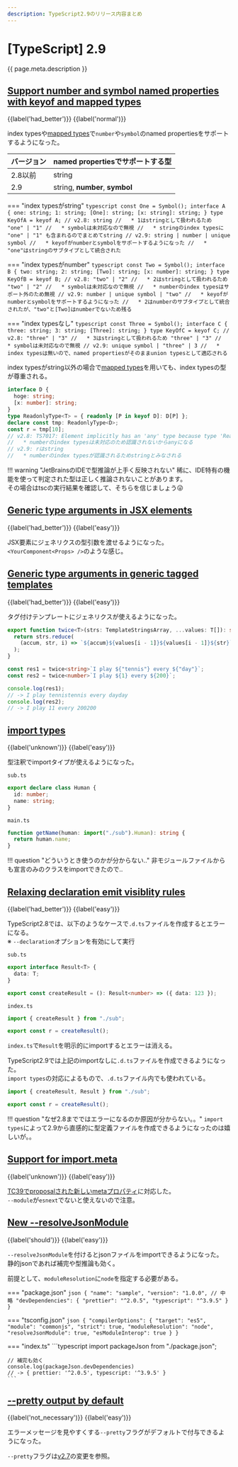 ```yaml
---
description: TypeScript2.9のリリース内容まとめ
---
```


# [TypeScript] 2.9

{{ page.meta.description }}


## [Support number and symbol named properties with keyof and mapped types]

[Support number and symbol named properties with keyof and mapped types]: https://www.typescriptlang.org/docs/handbook/release-notes/typescript-2-9.html#support-number-and-symbol-named-properties-with-keyof-and-mapped-types

{{label('had_better')}} {{label('normal')}}

index typesや[mapped types]で`number`や`symbol`のnamed propertiesをサポートするようになった。

| バージョン | named propertiesでサポートする型 |
| ---------- | -------------------------------- |
| 2.8以前    | string                           |
| 2.9        | string, **number**, **symbol**   |

=== "index typesがstring"
    ```typescript
    const One = Symbol();
    interface A {
      one: string;
      1: string;
      [One]: string;
      [x: string]: string;
    }
    type KeyOfA = keyof A;
    // v2.8: string
    //   * 1はstringとして扱われるため "one" | "1"
    //   * symbolは未対応なので無視
    //   * stringのindex typesに "one" | "1" も含まれるのでまとめてstring
    // v2.9: string | number | unique symbol
    //   * keyofがnumberとsymbolをサポートするようになった
    //   * "one"はstringのサブタイプとして統合された
    ```

=== "index typesがnumber"
    ```typescript
    const Two = Symbol();
    interface B {
      two: string;
      2: string;
      [Two]: string;
      [x: number]: string;
    }
    type KeyOfB = keyof B;
    // v2.8: "two" | "2"
    //   * 2はstringとして扱われるため "two" | "2"
    //   * symbolは未対応なので無視
    //   * numberのindex typesはサポート外のため無視
    // v2.9: number | unique symbol | "two"
    //   * keyofがnumberとsymbolをサポートするようになった
    //   * 2はnumberのサブタイプとして統合されたが、"two"と[Two]はnumberでないため残る
    ```

=== "index typesなし"
    ```typescript
    const Three = Symbol();
    interface C {
      three: string;
      3: string;
      [Three]: string;
    }
    type KeyOfC = keyof C;
    // v2.8: "three" | "3"
    //   * 3はstringとして扱われるため "three" | "3"
    //   * symbolは未対応なので無視
    // v2.9: unique symbol | "three" | 3
    //   * index typesは無いので、named propertiesがそのままunion typesとして適応される
    ```

index typesがstring以外の場合で[mapped types]を用いても、index typesの型が尊重される。

```typescript
interface D {
  hoge: string;
  [x: number]: string;
}
type ReadonlyType<T> = { readonly [P in keyof D]: D[P] };
declare const tmp: ReadonlyType<D>;
const r = tmp[10];
// v2.8: TS7017: Element implicitly has an 'any' type because type 'ReadonlyType ' has no index signature
//   * numberのindex typesは未対応のため認識されないからanyになる
// v2.9: rはstring
//   * numberのindex typesが認識されるためstringとみなされる
```

!!! warning "JetBrainsのIDEで型推論が上手く反映されない"
    稀に、IDE特有の機能を使って判定された型は正しく推論されないことがあります。  
    その場合はtscの実行結果を確認して、そちらを信じましょう😜


## [Generic type arguments in JSX elements]

[Generic type arguments in JSX elements]: https://www.typescriptlang.org/docs/handbook/release-notes/typescript-2-9.html#generic-type-arguments-in-jsx-elements

{{label('had_better')}} {{label('easy')}}

JSX要素にジェネリクスの型引数を渡せるようになった。  
`<YourComponent<Props> />`のような感じ。


## [Generic type arguments in generic tagged templates]

[Generic type arguments in generic tagged templates]: https://www.typescriptlang.org/docs/handbook/release-notes/typescript-2-9.html#generic-type-arguments-in-generic-tagged-templates

{{label('had_better')}} {{label('easy')}}

タグ付けテンプレートにジェネリクスが使えるようになった。

```typescript
export function twice<T>(strs: TemplateStringsArray, ...values: T[]): string {
  return strs.reduce(
    (accum, str, i) => `${accum}${values[i - 1]}${values[i - 1]}${str}`
  );
}

const res1 = twice<string>`I play ${"tennis"} every ${"day"}`;
const res2 = twice<number>`I play ${1} every ${200}`;

console.log(res1);
// -> I play tennistennis every dayday
console.log(res2);
// -> I play 11 every 200200
```


## [import types]

[import types]: https://www.typescriptlang.org/docs/handbook/release-notes/typescript-2-9.html#import-types

{{label('unknown')}} {{label('easy')}}

型注釈でimportタイプが使えるようになった。

`sub.ts`
```typescript
export declare class Human {
  id: number;
  name: string;
}
```

`main.ts`
```typescript
function getName(human: import("./sub").Human): string {
  return human.name;
}
```

!!! question "どういうとき使うのかが分からない.."
    非モジュールファイルからも宣言のみのクラスをimportできたので..


## [Relaxing declaration emit visiblity rules]

[Relaxing declaration emit visiblity rules]: https://www.typescriptlang.org/docs/handbook/release-notes/typescript-2-9.html#relaxing-declaration-emit-visiblity-rules

{{label('had_better')}} {{label('easy')}}

TypeScript2.8では、以下のようなケースで`.d.ts`ファイルを作成するとエラーになる。  
※ `--declaration`オプションを有効にして実行

`sub.ts`
```typescript
export interface Result<T> {
  data: T;
}

export const createResult = (): Result<number> => ({ data: 123 });
```

`index.ts`
```typescript
import { createResult } from "./sub";

export const r = createResult();
```

`index.ts`で`Result`を明示的にimportするとエラーは消える。

TypeScript2.9では上記のimportなしに`.d.ts`ファイルを作成できるようになった。  
`import types`の対応によるもので、`.d.ts`ファイル内でも使われている。

```typescript
import { createResult, Result } from "./sub";

export const r = createResult();
```

!!! question "なぜ2.8までではエラーになるのか原因が分からない。。"
    `import types`によって2.9から直感的に型定義ファイルを作成できるようになったのは嬉しいが。。


## [Support for import.meta]

[Support for import.meta]: https://www.typescriptlang.org/docs/handbook/release-notes/typescript-2-9.html#support-for-importmeta

{{label('unknown')}} {{label('easy')}}

[TC39でproposalされた新しいmetaプロパティ](https://github.com/tc39/proposal-import-meta)に対応した。  
`--module`が`esnext`でないと使えないので注意。


## [New --resolveJsonModule]

[New --resolveJsonModule]: https://www.typescriptlang.org/docs/handbook/release-notes/typescript-2-9.html#new---resolvejsonmodule

{{label('should')}} {{label('easy')}}

`--resolveJsonModule`を付けるとjsonファイルをimportできるようになった。  
静的jsonであれば補完や型推論も効く。

前提として、`moduleResolution`に`node`を指定する必要がある。

=== "package.json"
    ```json
    {
      "name": "sample",
      "version": "1.0.0",
      // 中略
      "devDependencies": {
        "prettier": "^2.0.5",
        "typescript": "^3.9.5"
      }
    }
    ```

=== "tsconfig.json"
    ```json
    {
      "compilerOptions": {
        "target": "es5",
        "module": "commonjs",
        "strict": true,
        "moduleResolution": "node",
        "resolveJsonModule": true,
        "esModuleInterop": true
      }
    }
    ```

=== "index.ts"
    ```typescript
    import packageJson from "./package.json";

    // 補完も効く
    console.log(packageJson.devDependencies)
    // -> { prettier: '^2.0.5', typescript: '^3.9.5' }
    ```


## [--pretty output by default]

[--pretty output by default]: https://www.typescriptlang.org/docs/handbook/release-notes/typescript-2-9.html#--pretty-output-by-default

{{label('not_necessary')}} {{label('easy')}}

エラーメッセージを見やすくする`--pretty`フラグがデフォルトで付与できるようになった。

`--pretty`フラグは[v2.7](../2.7/#prettier-pretty-output)の変更を参照。



[mapped types]: ../2.1/#mapped-types
